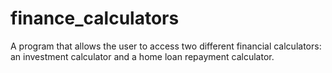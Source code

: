 # finance_calculators
A program that allows the user to access two different financial calculators: an investment calculator and a home loan repayment calculator.
